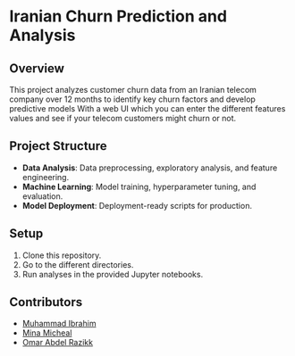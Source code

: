# Iranian Churn Prediction and Analysis

## Overview
This project analyzes customer churn data from an Iranian telecom company over 12 months to identify key churn factors and develop predictive models With a web UI which you can enter the different features values and see if your telecom customers might churn or not.

## Project Structure
- **Data Analysis**: Data preprocessing, exploratory analysis, and feature engineering.
- **Machine Learning**: Model training, hyperparameter tuning, and evaluation.
- **Model Deployment**: Deployment-ready scripts for production.

## Setup
1. Clone this repository.
2. Go to the different directories.
3. Run analyses in the provided Jupyter notebooks.

## Contributors
- [Muhammad Ibrahim](https://github.com/Muhammadibra40)
- [Mina Micheal](https://github.com/minammfa)
- [Omar Abdel Razikk](https://github.com/omarabdelrazikk)
